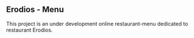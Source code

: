 ## Erodios - Menu

This project is an under development online restaurant-menu dedicated to restaurant Erodios.